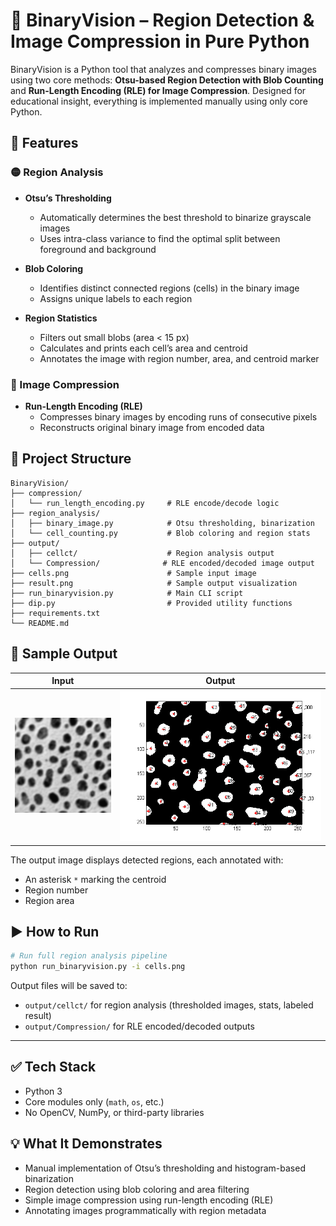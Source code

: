 # 🧠 BinaryVision – Region Detection & Image Compression in Pure Python

BinaryVision is a Python tool that analyzes and compresses binary images using two core methods: **Otsu-based Region Detection with Blob Counting** and **Run-Length Encoding (RLE) for Image Compression**. Designed for educational insight, everything is implemented manually using only core Python.

## 🔧 Features

### 🟡 Region Analysis

- **Otsu’s Thresholding**
  - Automatically determines the best threshold to binarize grayscale images
  - Uses intra-class variance to find the optimal split between foreground and background

- **Blob Coloring**
  - Identifies distinct connected regions (cells) in the binary image
  - Assigns unique labels to each region

- **Region Statistics**
  - Filters out small blobs (area < 15 px)
  - Calculates and prints each cell’s area and centroid
  - Annotates the image with region number, area, and centroid marker

### 🔵 Image Compression

- **Run-Length Encoding (RLE)**
  - Compresses binary images by encoding runs of consecutive pixels
  - Reconstructs original binary image from encoded data

## 📂 Project Structure

```
BinaryVision/
├── compression/
│   └── run_length_encoding.py     # RLE encode/decode logic
├── region_analysis/
│   ├── binary_image.py            # Otsu thresholding, binarization
│   └── cell_counting.py           # Blob coloring and region stats
├── output/
│   ├── cellct/                    # Region analysis output
│   └── Compression/              # RLE encoded/decoded image output
├── cells.png                      # Sample input image
├── result.png                     # Sample output visualization
├── run_binaryvision.py            # Main CLI script
├── dip.py                         # Provided utility functions
├── requirements.txt
└── README.md
```

## 📸 Sample Output

| Input | Output |
|-------|--------|
| ![Input](cells.png) | ![Result](result.png) |

The output image displays detected regions, each annotated with:
- An asterisk `*` marking the centroid
- Region number
- Region area

## ▶️ How to Run

```bash
# Run full region analysis pipeline
python run_binaryvision.py -i cells.png
```

Output files will be saved to:
- `output/cellct/` for region analysis (thresholded images, stats, labeled result)
- `output/Compression/` for RLE encoded/decoded outputs

---

## ✅ Tech Stack

- Python 3
- Core modules only (`math`, `os`, etc.)
- No OpenCV, NumPy, or third-party libraries

## 💡 What It Demonstrates

- Manual implementation of Otsu’s thresholding and histogram-based binarization
- Region detection using blob coloring and area filtering
- Simple image compression using run-length encoding (RLE)
- Annotating images programmatically with region metadata

